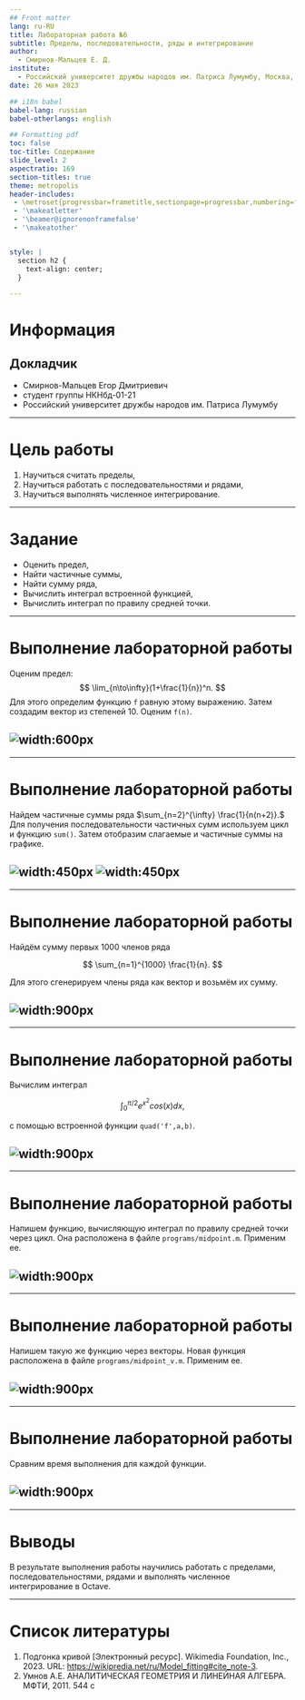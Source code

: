 ```yaml
---
## Front matter
lang: ru-RU
title: Лабораторная работа №6
subtitle: Пределы, последовательности, ряды и интегрирование
author:
  - Смирнов-Мальцев Е. Д.
institute:
  - Российский университет дружбы народов им. Патриса Лумумбу, Москва, Россия
date: 26 мая 2023

## i18n babel
babel-lang: russian
babel-otherlangs: english

## Formatting pdf
toc: false
toc-title: Содержание
slide_level: 2
aspectratio: 169
section-titles: true
theme: metropolis
header-includes:
 - \metroset{progressbar=frametitle,sectionpage=progressbar,numbering=fraction}
 - '\makeatletter'
 - '\beamer@ignorenonframefalse'
 - '\makeatother'


style: |
  section h2 {
    text-align: center;
  }

---
```


# Информация

## Докладчик

  * Смирнов-Мальцев Егор Дмитриевич
  * студент группы НКНбд-01-21
  * Российский университет дружбы народов им. Патриса Лумумбу

---

# Цель работы

1. Научиться считать пределы,
2. Научиться работать с последовательностями и рядами,
3. Научиться выполнять численное интегрирование.

---

# Задание

- Оценить предел,
- Найти частичные суммы,
- Найти сумму ряда,
- Вычислить интеграл встроенной функцией,
- Вычислить интеграл по правилу средней точки.

---

# Выполнение лабораторной работы

Оценим предел:
$$
\lim_{n\to\infty}(1+\frac{1}{n})^n.
$$
Для этого определим функцию `f` равную этому выражению. Затем создадим вектор из степеней 10. Оценим `f(n)`.

## ![width:600px](image/1.jpg)

---

# Выполнение лабораторной работы

Найдем частичные суммы ряда $\sum_{n=2}^{\infty} \frac{1}{n(n+2)}.$ Для получения последовательности частичных сумм используем цикл и функцию `sum()`. Затем отобразим слагаемые и частичные суммы на графике.

## ![width:450px](image/2.jpg) ![width:450px](image/2.png)

---

# Выполнение лабораторной работы

Найдём сумму первых 1000 членов ряда

$$
\sum_{n=1}^{1000} \frac{1}{n}.
$$

Для этого сгенерируем члены ряда как вектор и возьмём их сумму.

## ![width:900px](image/3.jpg)

---

# Выполнение лабораторной работы

Вычислим интеграл

$$
\int_{0}^{\pi/2} e^{x^2}cos(x)dx,
$$

с помощью встроенной функции `quad('f',a,b)`.

## ![width:900px](image/4.jpg)

---

# Выполнение лабораторной работы

Напишем функцию, вычисляющую интеграл по правилу средней точки через цикл. Она расположена в файле `programs/midpoint.m`. Применим ее.

## ![width:900px](image/5.jpg)

---

# Выполнение лабораторной работы

Напишем такую же функцию через векторы. Новая функция расположена в файле `programs/midpoint_v.m`. Применим ее.

## ![width:900px](image/6.jpg)

---

# Выполнение лабораторной работы

Сравним время выполнения для каждой функции.

## ![width:900px](image/7.jpg)

---

# Выводы

В результате выполнения работы научились работать с пределами, последовательностями, рядами и выполнять численное интегрирование в Octave.

---

# Список литературы

1. Подгонка кривой [Электронный ресурс]. Wikimedia Foundation, Inc., 2023.
URL: https://wikipredia.net/ru/Model_fitting#cite_note-3.
2. Умнов А.Е. АНАЛИТИЧЕСКАЯ ГЕОМЕТРИЯ И ЛИНЕЙНАЯ АЛГЕБРА. МФТИ, 2011. 544 с
